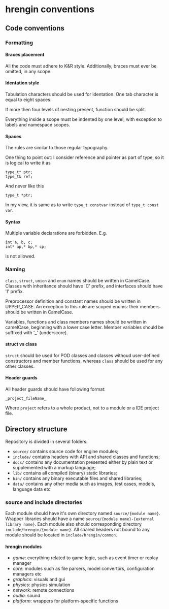 hrengin conventions
====================

## Code conventions ##

### Formatting ###

#### Braces placement ####

All the code must adhere to K&R style. Additionally, braces must ever be omitted, in any scope.

#### Identation style ####

Tabulation characters should be used for identation. One tab character is equal to eight spaces.

If more then four levels of nesting present, function should be split.

Everything inside a scope must be indented by one level, with exception to labels and namespace scopes.

#### Spaces ####

The rules are similar to those regular typography. 

One thing to point out: I consider reference and pointer as part of type, so it is logical to write it as

	type_t* ptr;
	type_t& ref;

And never like this

	type_t *ptr;

In my view, it is same as to write `type_t constvar` instead of `type_t const var`.

#### Syntax ####

Multiple variable declarations are forbidden. E.g.

	int a, b, c;
	int* ap,* bp,* cp;

is not allowed.

### Naming ###

`class`, `struct`, `union` and `enum` names should be written in CamelCase. Classes with inheritance should have 'C' prefix, and interfaces should have 'I' prefix.

Preprocessor definition and constant names should be written in UPPER_CASE. An exception to this rule are scoped enums: their members should be written in CamelCase.

Variables, functions and class members names should be written in camelCase, beginning with a lower case letter. Member variables should be suffixed with '_' (underscore).

#### struct vs class ####

`struct` should be used for POD classes and classes withoud user-defined constructors and member functions, whereas `class` should be used for any other classes. 

#### Header guards ####

All header guards should have following format:

`_project_fileName_`

Where `project` refers to a whole product, not to a module or a IDE project file.


## Directory structure

Repository is divided in several folders:
- `source/` contains source code for engine modules;
- `include/` contains headers with API and shared classes and functions;
- `docs/` contains any documentation presented either by plain text or supplemented with a markup language;
- `lib/` contains all compiled (binary) static libraries;
- `bin/` contains any binary executable files and shared libraries;
- `data/` contains any other media such as images, test cases, models, language data etc

### source and include directories

Each module should have it's own directory named `source/{module name}`. Wrapper libraries should have a name `source/{module name}-{external library name}`. Each module also should corresponding directory `include/hrengin/{module name}`. All shared headers not bound to any module should be located in `include/hrengin/common`.

#### hrengin modules

- *game*: everything related to game logic, such as event timer or replay manager
- *core*: modules such as file parsers, model convertors, configuration managers etc
- *graphics*: visuals and gui
- *physics*: physics simulation
- *network*: remote connections
- *audio*: sound
- *platform*: wrappers for platform-specific functions

